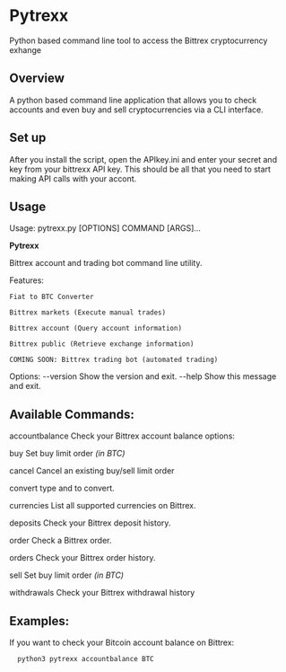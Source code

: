 # Pytrexx
Python based command line tool to access the Bittrex cryptocurrency exhange

## Overview
A python based command line application that allows you to check accounts and even buy and sell
cryptocurrencies via a CLI interface.

## Set up
After you install the script, open the APIkey.ini and enter your secret and key from your bittrexx API key. This should be all that you need to start making API calls with your accont.

## Usage
Usage: pytrexx.py [OPTIONS] COMMAND [ARGS]...

  ******************Pytrexx******************

  Bittrex account and trading bot command line utility.

  Features:

    Fiat to BTC Converter

    Bittrex markets (Execute manual trades)

    Bittrex account (Query account information)

    Bittrex public (Retrieve exchange information)

    COMING SOON: Bittrex trading bot (automated trading)

Options:
  --version  Show the version and exit.
  --help     Show this message and exit.

## Available Commands:

accountbalance  Check your Bittrex account balance options:<currency>

buy             Set buy limit order <currency pair> <quantity> <rate> *(in BTC)*

cancel          Cancel an existing buy/sell limit order <UUID>

convert         <currency> type and <amount> to convert.

currencies      List all supported currencies on Bittrex.

deposits        Check your Bittrex deposit history.

order           Check a Bittrex order.

orders          Check your Bittrex order history.

sell            Set buy limit order <currency pair> <quantity> <rate> *(in BTC)*

withdrawals     Check your Bittrex withdrawal history

## Examples:

If you want to check your Bitcoin account balance on Bittrex:

```python
  python3 pytrexx accountbalance BTC
